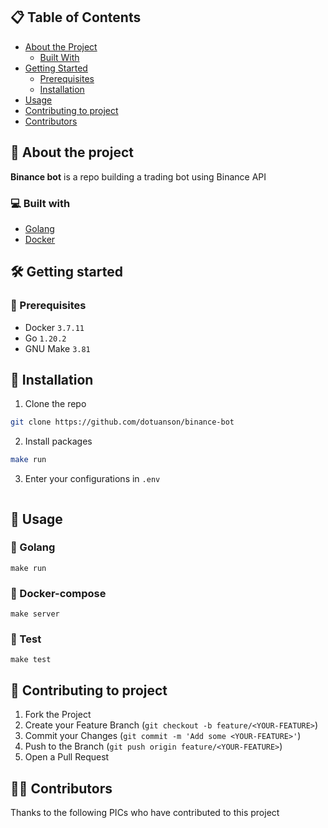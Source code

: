 ## 📋 Table of Contents

* [About the Project](#about-the-project)
  * [Built With](#built-with)
* [Getting Started](#getting-started)
  * [Prerequisites](#prerequisites)
  * [Installation](#installation)
* [Usage](#usage)
* [Contributing to project](#contributing-to-project)
* [Contributors](#contributors)

<h2 id="about-the-project"> 📑 About the project </h2>

**Binance bot** is a repo building a trading bot using Binance API

<h3 id="built-with"> 💻 Built with </h3>

* [Golang](https://go.dev)
* [Docker](https://www.docker.com)

<h2 id="getting-started"> 🛠 Getting started </h2>

<h3 id="prerequisites"> 📎 Prerequisites </h3>

- Docker `3.7.11`
- Go `1.20.2`
- GNU Make `3.81`

<h2 id="installation"> 📎 Installation </h2>

1. Clone the repo
```sh
git clone https://github.com/dotuanson/binance-bot
```
2. Install packages
```sh
make run
```
3. Enter your configurations in `.env`
```

```

<h2 id="usage">  🤖 Usage </h2>

### 📌 Golang

```commandline
make run
```
### 📌 Docker-compose
```commandline
make server
```

### 📌 Test
```commandline
make test
```


<h2 id="contributing-to-project"> 👋 Contributing to project </h2>

1. Fork the Project
2. Create your Feature Branch (`git checkout -b feature/<YOUR-FEATURE>`)
3. Commit your Changes (`git commit -m 'Add some <YOUR-FEATURE>'`)
4. Push to the Branch (`git push origin feature/<YOUR-FEATURE>`)
5. Open a Pull Request

<h2 id="contributors"> 👨‍💻 Contributors </h2>

Thanks to the following PICs who have contributed to this project
